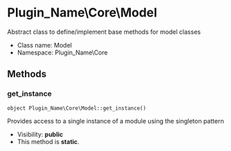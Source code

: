 Plugin_Name\Core\Model
===============

Abstract class to define/implement base methods for model classes




* Class name: Model
* Namespace: Plugin_Name\Core







Methods
-------


### get_instance

    object Plugin_Name\Core\Model::get_instance()

Provides access to a single instance of a module using the singleton pattern



* Visibility: **public**
* This method is **static**.



